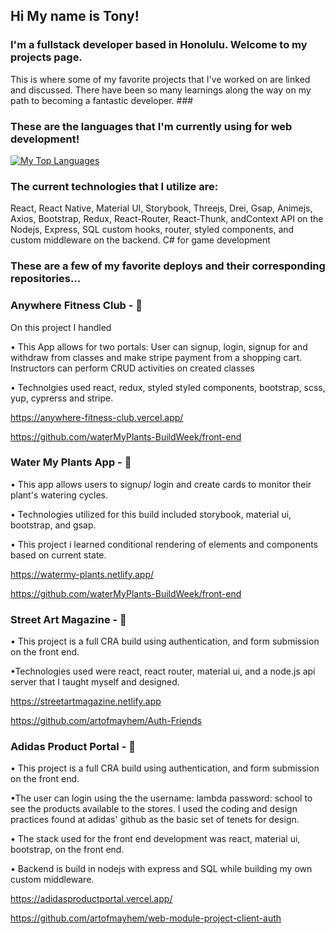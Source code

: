 ## Hi My name is Tony! ##


### I'm a fullstack developer based in Honolulu. Welcome to my projects page.

 This is where some of my favorite projects that I've worked on are linked and discussed. There have been so many learnings along the way on my path to becoming a fantastic developer. ###
 
 
 

### These are the languages that I'm currently using for web development!
 
 
  [![My Top Languages](https://github-readme-stats.vercel.app/api/top-langs/?username=artofmayhem&layout=compact&langs_count=10)](https://github.com/artofmayhem)
  
  
 ### The current technologies that I utilize are: 
  React, React Native, Material UI, Storybook, Threejs, Drei, Gsap, Animejs, Axios, Bootstrap, Redux, React-Router, React-Thunk, andContext API on the Nodejs, Express, SQL custom hooks, router, styled components, and custom middleware on the backend. C# for game development
###
 

### These are a few of my favorite deploys and their corresponding repositories...

### Anywhere Fitness Club -   🤬 
On this project I handled 

• This App allows for two portals: User can signup, login, signup for and withdraw from classes and make stripe payment from a shopping cart. Instructors can perform CRUD activities on created classes

• Technolgies used react, redux, styled styled components, bootstrap, scss, yup, cyprerss and stripe. 

https://anywhere-fitness-club.vercel.app/

https://github.com/waterMyPlants-BuildWeek/front-end


### Water My Plants App -  🤬 
• This app allows users to signup/ login and create cards to monitor their plant's watering cycles. 

• Technologies utilized for this build included storybook, material ui, bootstrap, and gsap. 

• This project i learned conditional rendering of elements and components based on current state. 

https://watermy-plants.netlify.app/

https://github.com/waterMyPlants-BuildWeek/front-end


### Street Art Magazine -  🤬 
• This project is a full CRA build using authentication, and form submission on the front end.

•Technologies used were react, react router, material ui, and a node.js api server that I taught myself and designed.

https://streetartmagazine.netlify.app

https://github.com/artofmayhem/Auth-Friends

### Adidas Product Portal -  🤬 
• This project is a full CRA build using authentication, and form submission on the front end.
 
•The user can login using the the username: lambda password: school to see the products available to the stores. I used the coding and design practices found at adidas' github as the basic set of tenets for design. 

• The stack used for the front end development was react, material ui, bootstrap, on the front end. 

• Backend is build in nodejs with express and SQL while building my own custom middleware.
  
https://adidasproductportal.vercel.app/

https://github.com/artofmayhem/web-module-project-client-auth



 

 




